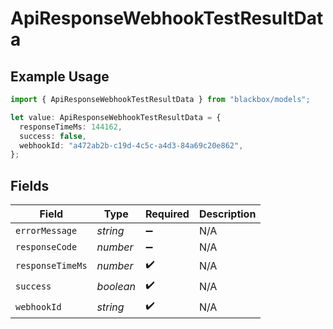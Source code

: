 # ApiResponseWebhookTestResultData

## Example Usage

```typescript
import { ApiResponseWebhookTestResultData } from "blackbox/models";

let value: ApiResponseWebhookTestResultData = {
  responseTimeMs: 144162,
  success: false,
  webhookId: "a472ab2b-c19d-4c5c-a4d3-84a69c20e862",
};
```

## Fields

| Field              | Type               | Required           | Description        |
| ------------------ | ------------------ | ------------------ | ------------------ |
| `errorMessage`     | *string*           | :heavy_minus_sign: | N/A                |
| `responseCode`     | *number*           | :heavy_minus_sign: | N/A                |
| `responseTimeMs`   | *number*           | :heavy_check_mark: | N/A                |
| `success`          | *boolean*          | :heavy_check_mark: | N/A                |
| `webhookId`        | *string*           | :heavy_check_mark: | N/A                |
